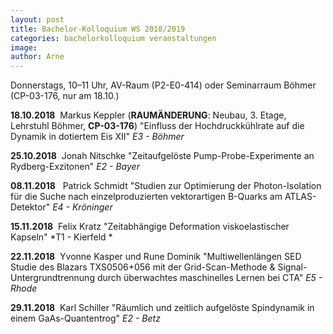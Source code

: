 ```yaml
---
layout: post
title: Bachelor-Kolloquium WS 2018/2019
categories: bachelorkolloquium veranstaltungen
image:
author: Arne
---
```


Donnerstags, 10–11 Uhr, AV-Raum (P2-E0-414) oder Seminarraum Böhmer (CP-03-176, nur am 18.10.)

**18.10.2018** 	Markus Keppler  (**RAUMÄNDERUNG**: Neubau, 3. Etage, Lehrstuhl Böhmer, **CP-03-176**)
"Einfluss der Hochdruckkühlrate auf die Dynamik in dotiertem Eis XII"
*E3 - Böhmer*

**25.10.2018** 	Jonah Nitschke
"Zeitaufgelöste Pump-Probe-Experimente an Rydberg-Exzitonen"
*E2 - Bayer*

**08.11.2018**  	Patrick Schmidt
"Studien zur Optimierung der Photon-Isolation für die Suche nach einzelproduzierten vektorartigen B-Quarks
am ATLAS-Detektor"
*E4 - Kröninger*

**15.11.2018** 	Felix Kratz
"Zeitabhängige Deformation viskoelastischer Kapseln"
*T1 - Kierfeld *

**22.11.2018** 	Yvonne Kasper und Rune Dominik
"Multiwellenlängen SED Studie des Blazars TXS0506+056 mit der Grid-Scan-Methode & Signal-Untergrundtrennung durch überwachtes maschinelles Lernen bei CTA"
*E5 - Rhode*

**29.11.2018** 	Karl Schiller
"Räumlich und zeitlich aufgelöste Spindynamik in einem GaAs-Quantentrog"
*E2 - Betz*

